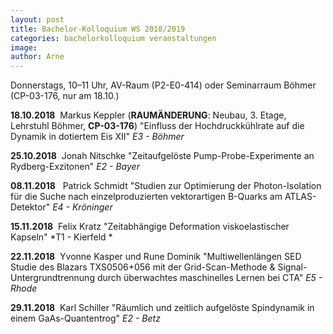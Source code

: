 ```yaml
---
layout: post
title: Bachelor-Kolloquium WS 2018/2019
categories: bachelorkolloquium veranstaltungen
image:
author: Arne
---
```


Donnerstags, 10–11 Uhr, AV-Raum (P2-E0-414) oder Seminarraum Böhmer (CP-03-176, nur am 18.10.)

**18.10.2018** 	Markus Keppler  (**RAUMÄNDERUNG**: Neubau, 3. Etage, Lehrstuhl Böhmer, **CP-03-176**)
"Einfluss der Hochdruckkühlrate auf die Dynamik in dotiertem Eis XII"
*E3 - Böhmer*

**25.10.2018** 	Jonah Nitschke
"Zeitaufgelöste Pump-Probe-Experimente an Rydberg-Exzitonen"
*E2 - Bayer*

**08.11.2018**  	Patrick Schmidt
"Studien zur Optimierung der Photon-Isolation für die Suche nach einzelproduzierten vektorartigen B-Quarks
am ATLAS-Detektor"
*E4 - Kröninger*

**15.11.2018** 	Felix Kratz
"Zeitabhängige Deformation viskoelastischer Kapseln"
*T1 - Kierfeld *

**22.11.2018** 	Yvonne Kasper und Rune Dominik
"Multiwellenlängen SED Studie des Blazars TXS0506+056 mit der Grid-Scan-Methode & Signal-Untergrundtrennung durch überwachtes maschinelles Lernen bei CTA"
*E5 - Rhode*

**29.11.2018** 	Karl Schiller
"Räumlich und zeitlich aufgelöste Spindynamik in einem GaAs-Quantentrog"
*E2 - Betz*

